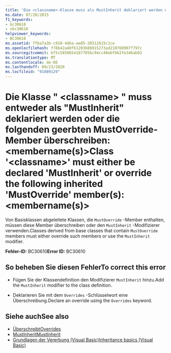 ```yaml
---
title: 'Die <classname>-Klasse muss als MustInherit deklariert werden oder folgende geerbte MustOverride-Member überschreiben: <Membername(n)>'
ms.date: 07/20/2015
f1_keywords:
- bc30610
- vbc30610
helpviewer_keywords:
- BC30610
ms.assetid: 7fba7a3b-c918-44ba-ae85-20312615c1ce
ms.openlocfilehash: f78b42a40f61203b8b915273ad210769907f797c
ms.sourcegitcommit: bf5c5850654187705bc94cc40ebfb62fe346ab02
ms.translationtype: MT
ms.contentlocale: de-DE
ms.lasthandoff: 09/23/2020
ms.locfileid: "91089129"
---
```

# <a name="class-classname-must-either-be-declared-mustinherit-or-override-the-following-inherited-mustoverride-members-membernames"></a><span data-ttu-id="75a04-102">Die Klasse " \<classname> " muss entweder als "MustInherit" deklariert werden oder die folgenden geerbten MustOverride-Member überschreiben: \<membername(s)></span><span class="sxs-lookup"><span data-stu-id="75a04-102">Class '\<classname>' must either be declared 'MustInherit' or override the following inherited 'MustOverride' member(s): \<membername(s)></span></span>

<span data-ttu-id="75a04-103">Von Basisklassen abgeleitete Klassen, die `MustOverride` -Member enthalten, müssen diese Member überschreiben oder den `MustInherit` -Modifizierer verwenden.</span><span class="sxs-lookup"><span data-stu-id="75a04-103">Classes derived from base classes that contain `MustOverride` members must either override such members or use the `MustInherit` modifier.</span></span>  
  
 <span data-ttu-id="75a04-104">**Fehler-ID:** BC30610</span><span class="sxs-lookup"><span data-stu-id="75a04-104">**Error ID:** BC30610</span></span>  
  
## <a name="to-correct-this-error"></a><span data-ttu-id="75a04-105">So beheben Sie diesen Fehler</span><span class="sxs-lookup"><span data-stu-id="75a04-105">To correct this error</span></span>  
  
- <span data-ttu-id="75a04-106">Fügen Sie der Klassendefinition den Modifizierer `MustInherit` hinzu.</span><span class="sxs-lookup"><span data-stu-id="75a04-106">Add the `MustInherit` modifier to the class definition.</span></span>  
  
- <span data-ttu-id="75a04-107">Deklarieren Sie mit dem `Overrides` -Schlüsselwort eine Überschreibung.</span><span class="sxs-lookup"><span data-stu-id="75a04-107">Declare an override using the `Overrides` keyword.</span></span>  
  
## <a name="see-also"></a><span data-ttu-id="75a04-108">Siehe auch</span><span class="sxs-lookup"><span data-stu-id="75a04-108">See also</span></span>

- [<span data-ttu-id="75a04-109">Überschreibt</span><span class="sxs-lookup"><span data-stu-id="75a04-109">Overrides</span></span>](../language-reference/modifiers/overrides.md)
- [<span data-ttu-id="75a04-110">MustInherit</span><span class="sxs-lookup"><span data-stu-id="75a04-110">MustInherit</span></span>](../language-reference/modifiers/mustinherit.md)
- [<span data-ttu-id="75a04-111">Grundlagen der Vererbung (Visual Basic)</span><span class="sxs-lookup"><span data-stu-id="75a04-111">Inheritance basics (Visual Basic)</span></span>](../programming-guide/language-features/objects-and-classes/inheritance-basics.md)
